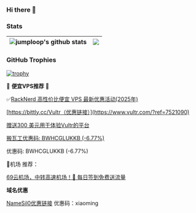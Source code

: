 ### Hi there 👋

<!--
**jumploop/jumploop** is a ✨ _special_ ✨ repository because its `README.md` (this file) appears on your GitHub profile.

Here are some ideas to get you started:

- 🔭 I’m currently working on ...
- 🌱 I’m currently learning ...
- 👯 I’m looking to collaborate on ...
- 🤔 I’m looking for help with ...
- 💬 Ask me about ...
- 📫 How to reach me: ...
- 😄 Pronouns: ...
- ⚡ Fun fact: ...
-->

### Stats
| <img align="center" src="https://github-readme-stats.vercel.app/api?username=jumploop&show_icons=true&theme=radical" alt="jumploop's github stats" /> | <img align="center" src="https://github-readme-stats.vercel.app/api/top-langs/?username=jumploop&layout=compact&theme=radical&hide_border=true" /> |
| ------------- | ------------- |



### GitHub Trophies
[![trophy](https://github-profile-trophy.vercel.app/?username=jumploop)](https://github.com/ryo-ma/github-profile-trophy)

🚀 **便宜VPS推荐** 🚀

✅[RackNerd 高性价比便宜 VPS 最新优惠活动(2025年)](https://jumploop.github.io/cheap-vps-racknerd/)

[https://bittly.cc/Vultr（优惠链接）](https://www.vultr.com/?ref=7521090)

[赠送300 美元用于体验Vultr的平台](https://www.vultr.com/?ref=9655894-9J)

[搬瓦工优惠码: BWHCGLUKKB (-6.77%)](https://bandwagonhost.com/aff.php?aff=78937&pid=44)

优惠码: BWHCGLUKKB (-6.77%)

🚀机场 推荐：

[69云机场，中转高速机场！🎁 每日签到免费送流量](https://69yun69.com/auth/register?code=dKhmtr)

**域名优惠**

[NameSil0优惠链接](https://www.namesilo.com/domain/search-domains?rid=9ca7f87to)
优惠码：xiaoming 
